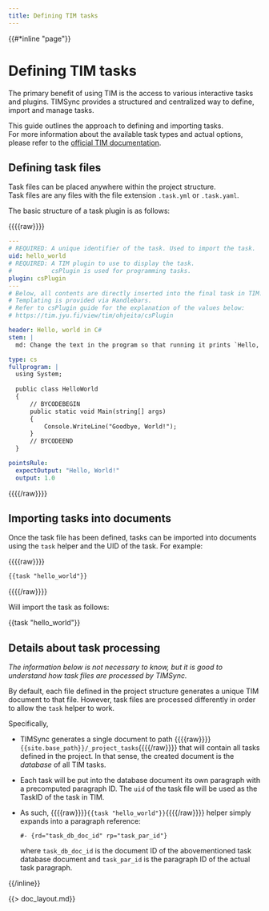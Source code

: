 ```yaml
---
title: Defining TIM tasks
---
```


{{#*inline "page"}}

# Defining TIM tasks

The primary benefit of using TIM is the access to  various interactive tasks
and plugins. TIMSync provides a structured and centralized way to define, import and manage tasks.

This guide outlines the approach to defining and importing tasks.  
For more information about the available task types and actual options, please refer to the [official TIM documentation](/view/tim/TIM-ohjeet#lista-muista-tim-oppaista).

## Defining task files

Task files can be placed anywhere within the project structure.  
Task files are any files with the file extension `.task.yml` or `.task.yaml`.

The basic structure of a task plugin is as follows:

{{{{raw}}}}
```yml
---
# REQUIRED: A unique identifier of the task. Used to import the task.
uid: hello_world
# REQUIRED: A TIM plugin to use to display the task.
#           csPlugin is used for programming tasks.
plugin: csPlugin
---
# Below, all contents are directly inserted into the final task in TIM.
# Templating is provided via Handlebars.
# Refer to csPlugin guide for the explanation of the values below:
# https://tim.jyu.fi/view/tim/ohjeita/csPlugin

header: Hello, world in C#
stem: |
  md: Change the text in the program so that running it prints `Hello, world!`

type: cs
fullprogram: |
  using System;
  
  public class HelloWorld 
  {
      // BYCODEBEGIN
      public static void Main(string[] args)
      {
          Console.WriteLine("Goodbye, World!");
      }
      // BYCODEEND
  }

pointsRule:
  expectOutput: "Hello, World!"
  output: 1.0
```
{{{{/raw}}}}

## Importing tasks into documents

Once the task file has been defined, tasks can be imported into documents using the `task` helper and
the UID of the task. For example:


{{{{raw}}}}
```md
{{task "hello_world"}}
```
{{{{/raw}}}}

Will import the task as follows:

{{task "hello_world"}}


## Details about task processing

*The information below is not necessary to know, but it is good to understand how task files are processed by TIMSync.*

By default, each file defined in the project structure generates a unique TIM document to that file.
However, task files are processed differently in order to allow the `task` helper to work.

Specifically,

- TIMSync generates a single document to path {{{{raw}}}}`{{site.base_path}}/_project_tasks`{{{{/raw}}}}
  that will contain all tasks defined in the project. In that sense, the created document is the *database* of all TIM tasks.
- Each task will be put into the database document its own paragraph with a precomputed paragraph ID.
  The `uid` of the task file will be used as the TaskID of the task in TIM.
- As such, {{{{raw}}}}`{{task "hello_world"}}`{{{{/raw}}}} helper simply expands into a paragraph reference:

    ```
    #- {rd="task_db_doc_id" rp="task_par_id"}
    ```

    where `task_db_doc_id` is the document ID of the abovementioned task database document and `task_par_id` is the paragraph ID of the actual task paragraph.


{{/inline}}

{{> doc_layout.md}}